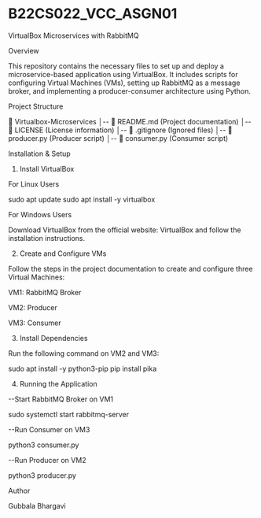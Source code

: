# B22CS022_VCC_ASGN01
VirtualBox Microservices with RabbitMQ

Overview

This repository contains the necessary files to set up and deploy a microservice-based application using VirtualBox. It includes scripts for configuring Virtual Machines (VMs), setting up RabbitMQ as a message broker, and implementing a producer-consumer architecture using Python.

Project Structure

📂 Virtualbox-Microservices
│-- 📄 README.md (Project documentation)
│-- 📄 LICENSE (License information)
│-- 📄 .gitignore (Ignored files)
│-- 📄 producer.py (Producer script)
│-- 📄 consumer.py (Consumer script)

Installation & Setup

1. Install VirtualBox

For Linux Users

sudo apt update
sudo apt install -y virtualbox

For Windows Users

Download VirtualBox from the official website: VirtualBox and follow the installation instructions.

2. Create and Configure VMs

Follow the steps in the project documentation to create and configure three Virtual Machines:

VM1: RabbitMQ Broker

VM2: Producer

VM3: Consumer

3. Install Dependencies

Run the following command on VM2 and VM3:

sudo apt install -y python3-pip
pip install pika

4. Running the Application

--Start RabbitMQ Broker on VM1

sudo systemctl start rabbitmq-server

--Run Consumer on VM3

python3 consumer.py

--Run Producer on VM2

python3 producer.py

Author

Gubbala Bhargavi

